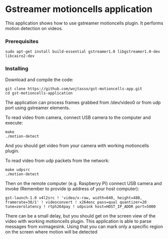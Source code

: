 # Gstreamer motioncells application

This application shows how to use gstreamer motioncells plugin. It performs motion detection on videos.

### Prerequisites

```
sudo apt-get install build-essential gstreamer1.0 libgstreamer1.0-dev libcairo2-dev
```

### Installing

Download and compile the code:
```
git clone https://github.com/wojtasso/gst-motioncells-app.git
cd gst-motioncells-application
```

The application can process frames grabbed from /dev/video0 or from udp port using gstreamer elements.

To read video from camera, connect USB camera to the computer and execute:
```
make
./motion-detect
```
And you should get video from your camera with working motioncells plugin.

To read video from udp packets from the network:
```
make udpsrc
./motion-detect
```

Then on the remote computer (e.g. Raspberyy PI) connect USB camera and invoke (Remember to provide ip address of your host computer):
```
gst-launch-1.0 v4l2src ! 'video/x-raw, width=640, height=480, framerate=30/1' ! videoconvert ! x264enc pass=qual quantizer=20 tune=zerolatency ! rtph264pay ! udpsink host=HOST_IP_ADDR port=5000
```

There can be a small delay, but you should get on the screen view of the video with working motioncells plugin.
This application is able to parse messages from xvimagesink. Using that you can mark only a specific region on the screen where motion will be detected
